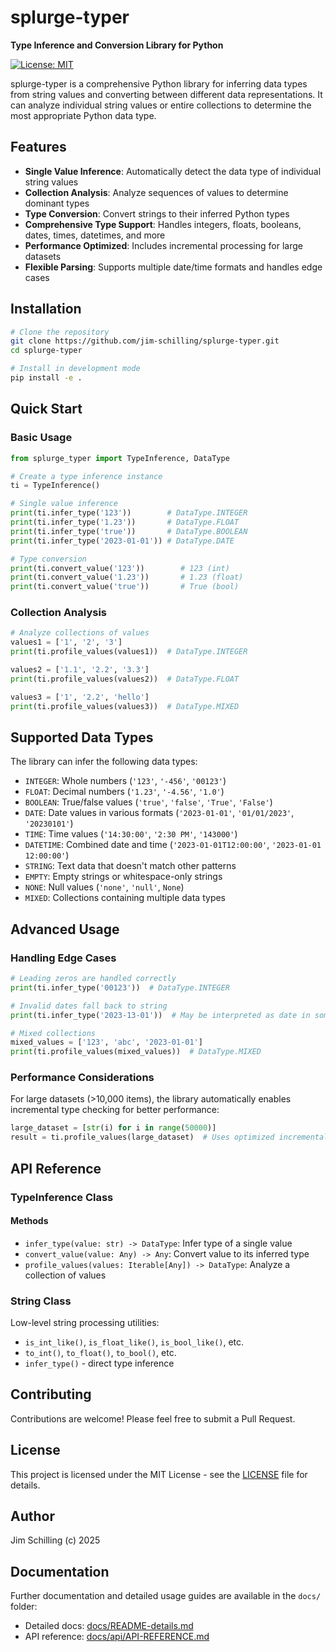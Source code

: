 # splurge-typer

**Type Inference and Conversion Library for Python**

[![License: MIT](https://img.shields.io/badge/License-MIT-yellow.svg)](https://opensource.org/licenses/MIT)

splurge-typer is a comprehensive Python library for inferring data types from string values and converting between different data representations. It can analyze individual string values or entire collections to determine the most appropriate Python data type.

## Features

- **Single Value Inference**: Automatically detect the data type of individual string values
- **Collection Analysis**: Analyze sequences of values to determine dominant types
- **Type Conversion**: Convert strings to their inferred Python types
- **Comprehensive Type Support**: Handles integers, floats, booleans, dates, times, datetimes, and more
- **Performance Optimized**: Includes incremental processing for large datasets
- **Flexible Parsing**: Supports multiple date/time formats and handles edge cases

## Installation

```bash
# Clone the repository
git clone https://github.com/jim-schilling/splurge-typer.git
cd splurge-typer

# Install in development mode
pip install -e .
```

## Quick Start

### Basic Usage

```python
from splurge_typer import TypeInference, DataType

# Create a type inference instance
ti = TypeInference()

# Single value inference
print(ti.infer_type('123'))        # DataType.INTEGER
print(ti.infer_type('1.23'))       # DataType.FLOAT
print(ti.infer_type('true'))       # DataType.BOOLEAN
print(ti.infer_type('2023-01-01')) # DataType.DATE

# Type conversion
print(ti.convert_value('123'))        # 123 (int)
print(ti.convert_value('1.23'))       # 1.23 (float)
print(ti.convert_value('true'))       # True (bool)
```

### Collection Analysis

```python
# Analyze collections of values
values1 = ['1', '2', '3']
print(ti.profile_values(values1))  # DataType.INTEGER

values2 = ['1.1', '2.2', '3.3']
print(ti.profile_values(values2))  # DataType.FLOAT

values3 = ['1', '2.2', 'hello']
print(ti.profile_values(values3))  # DataType.MIXED
```

## Supported Data Types

The library can infer the following data types:

- `INTEGER`: Whole numbers (`'123'`, `'-456'`, `'00123'`)
- `FLOAT`: Decimal numbers (`'1.23'`, `'-4.56'`, `'1.0'`)
- `BOOLEAN`: True/false values (`'true'`, `'false'`, `'True'`, `'False'`)
- `DATE`: Date values in various formats (`'2023-01-01'`, `'01/01/2023'`, `'20230101'`)
- `TIME`: Time values (`'14:30:00'`, `'2:30 PM'`, `'143000'`)
- `DATETIME`: Combined date and time (`'2023-01-01T12:00:00'`, `'2023-01-01 12:00:00'`)
- `STRING`: Text data that doesn't match other patterns
- `EMPTY`: Empty strings or whitespace-only strings
- `NONE`: Null values (`'none'`, `'null'`, `None`)
- `MIXED`: Collections containing multiple data types

## Advanced Usage

### Handling Edge Cases

```python
# Leading zeros are handled correctly
print(ti.infer_type('00123'))  # DataType.INTEGER

# Invalid dates fall back to string
print(ti.infer_type('2023-13-01'))  # May be interpreted as date in some formats

# Mixed collections
mixed_values = ['123', 'abc', '2023-01-01']
print(ti.profile_values(mixed_values))  # DataType.MIXED
```

### Performance Considerations

For large datasets (>10,000 items), the library automatically enables incremental type checking for better performance:

```python
large_dataset = [str(i) for i in range(50000)]
result = ti.profile_values(large_dataset)  # Uses optimized incremental processing
```

## API Reference

### TypeInference Class

#### Methods

- `infer_type(value: str) -> DataType`: Infer type of a single value
- `convert_value(value: Any) -> Any`: Convert value to its inferred type
- `profile_values(values: Iterable[Any]) -> DataType`: Analyze a collection of values

### String Class

Low-level string processing utilities:

- `is_int_like()`, `is_float_like()`, `is_bool_like()`, etc.
- `to_int()`, `to_float()`, `to_bool()`, etc.
- `infer_type()` - direct type inference

## Contributing

Contributions are welcome! Please feel free to submit a Pull Request.

## License

This project is licensed under the MIT License - see the [LICENSE](LICENSE) file for details.

## Author

Jim Schilling (c) 2025

## Documentation

Further documentation and detailed usage guides are available in the `docs/` folder:

- Detailed docs: [docs/README-details.md](docs/README-details.md)
- API reference: [docs/api/API-REFERENCE.md](docs/api/API-REFERENCE.md)
